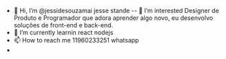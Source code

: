 - 👋 Hi, I’m @jessidesouzamai  jesse stande
-- 👀 I’m interested  Designer de Produto e Programador que adora aprender algo novo, eu desenvolvo soluções de front-end e back-end.
- 🌱 I’m currently learnin react nodejs 
- 📫 How to reach me 11960233251 whatsapp
- 

<!---
jessidesouzamaia/jessidesouzamaia is a ✨ special ✨ repository because its `README.md` (this file) appears on your GitHub profile.
You can click the Preview link to take a look at your changes.
--->
